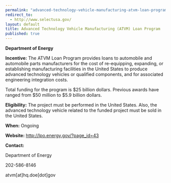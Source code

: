```yaml
---
permalink: "advanced-technology-vehicle-manufacturing-atvm-loan-program.html"
redirect_to:
  - http://www.selectusa.gov/
layout: default
title: Advanced Technology Vehicle Manufacturing (ATVM) Loan Program
published: true
---
```


<P><STRONG>Department of Energy</strong></p>
<P><STRONG>Incentive:</strong> The ATVM Loan Program provides loans to automobile and automobile parts manufacturers for the cost of re-equipping, expanding, or establishing manufacturing facilities in the United States to produce advanced technology vehicles or qualified components, and for associated engineering integration costs.</p>
<P>Total funding for the program is $25 billion dollars. Previous awards have ranged from $50 million to $5.9 billion dollars.</p>
<P><STRONG>Eligibility:</strong> The project must be performed in the United States. Also, the advanced technology vehicle&nbsp;related to the funded&nbsp;project must be sold in the United States.</p>
<P><STRONG>When:</strong> Ongoing</p>
<P><STRONG>Website:</strong> <A href="http://lpo.energy.gov/?page_id=43">http://lpo.energy.gov/?page_id=43</a></p>
<P><STRONG>Contact: </strong></p>
<P>Department of Energy </p>
<P>202-586-8146 </p>
<P>atvm[at]hq.doe[dot]gov</p> 